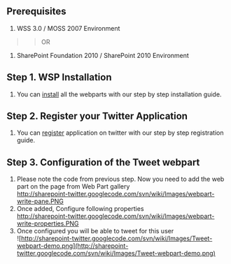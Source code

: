 ## Prerequisites ##
  1. WSS 3.0 / MOSS 2007 Environment
> > OR
  1. SharePoint Foundation 2010 / SharePoint 2010 Environment
## Step 1. WSP Installation ##
  1. You can [install](Installation.md) all the webparts with our step by step installation guide.

## Step 2. Register your Twitter Application ##
  1. You can [register](ApplicationRegistrationTwitter.md) application on twitter with our step by step registration guide.

## Step 3. Configuration of the Tweet webpart ##
  1. Please note the code from previous step. Now you need to add the web part on the page from Web Part gallery <br /> http://sharepoint-twitter.googlecode.com/svn/wiki/Images/webpart-write-pane.PNG
  1. Once added, Configure following properties <br /> http://sharepoint-twitter.googlecode.com/svn/wiki/Images/webpart-write-properties.PNG
  1. Once configured you will be able to tweet for this user <br /> ![http://sharepoint-twitter.googlecode.com/svn/wiki/Images/Tweet-webpart-demo.png](http://sharepoint-twitter.googlecode.com/svn/wiki/Images/Tweet-webpart-demo.png)